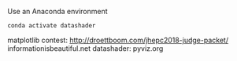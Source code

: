 Use an Anaconda environment
```
conda activate datashader
```

matplotlib contest: http://droettboom.com/jhepc2018-judge-packet/
informationisbeautiful.net
datashader: pyviz.org
 
